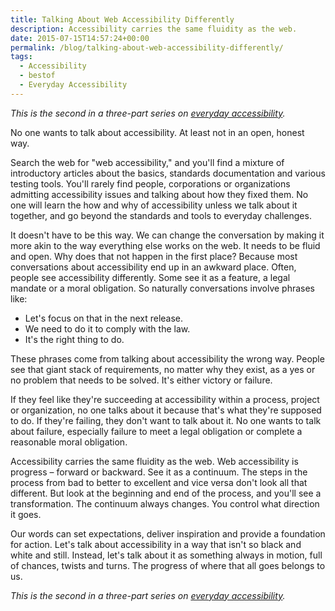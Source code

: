 ```yaml
---
title: Talking About Web Accessibility Differently
description: Accessibility carries the same fluidity as the web.
date: 2015-07-15T14:57:24+00:00
permalink: /blog/talking-about-web-accessibility-differently/
tags:
  - Accessibility
  - bestof
  - Everyday Accessibility
---
```


_This is the second in a three-part series on [everyday accessibility](/tags/everyday-accessibility)._

No one wants to talk about accessibility. At least not in an open, honest way.

Search the web for "web accessibility," and you'll find a mixture of introductory articles about the basics, standards documentation and various testing tools. You'll rarely find people, corporations or organizations admitting accessibility issues and talking about how they fixed them. No one will learn the how and why of accessibility unless we talk about it together, and go beyond the standards and tools to everyday challenges.

It doesn't have to be this way. We can change the conversation by making it more akin to the way everything else works on the web. It needs to be fluid and open. Why does that not happen in the first place? Because most conversations about accessibility end up in an awkward place. Often, people see accessibility differently. Some see it as a feature, a legal mandate or a moral obligation. So naturally conversations involve phrases like:

- Let's focus on that in the next release.
- We need to do it to comply with the law.
- It's the right thing to do.

These phrases come from talking about accessibility the wrong way. People see that giant stack of requirements, no matter why they exist, as a yes or no problem that needs to be solved. It's either victory or failure.

If they feel like they're succeeding at accessibility within a process, project or organization, no one talks about it because that's what they're supposed to do. If they're failing, they don't want to talk about it. No one wants to talk about failure, especially failure to meet a legal obligation or complete a reasonable moral obligation.

Accessibility carries the same fluidity as the web. Web accessibility is progress – forward or backward. See it as a continuum. The steps in the process from bad to better to excellent and vice versa don't look all that different. But look at the beginning and end of the process, and you'll see a transformation. The continuum always changes. You control what direction it goes.

Our words can set expectations, deliver inspiration and provide a foundation for action. Let's talk about accessibility in a way that isn't so black and white and still. Instead, let's talk about it as something always in motion, full of chances, twists and turns. The progress of where that all goes belongs to us.

_This is the second in a three-part series on [everyday accessibility](/tags/everyday-accessibility)._
